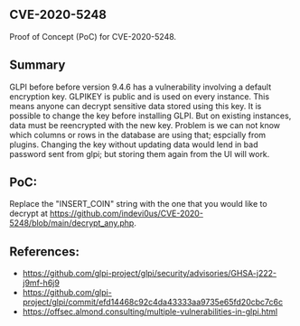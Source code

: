 ## CVE-2020-5248
Proof of Concept (PoC) for CVE-2020-5248.

## Summary
GLPI before before version 9.4.6 has a vulnerability involving a default encryption key. GLPIKEY is public and is used on every instance. This means anyone can decrypt sensitive data stored using this key. It is possible to change the key before installing GLPI. But on existing instances, data must be reencrypted with the new key. Problem is we can not know which columns or rows in the database are using that; espcially from plugins. Changing the key without updating data would lend in bad password sent from glpi; but storing them again from the UI will work.

## PoC:
Replace the "INSERT_COIN" string with the one that you would like to decrypt at https://github.com/indevi0us/CVE-2020-5248/blob/main/decrypt_any.php.

## References:
* https://github.com/glpi-project/glpi/security/advisories/GHSA-j222-j9mf-h6j9
* https://github.com/glpi-project/glpi/commit/efd14468c92c4da43333aa9735e65fd20cbc7c6c
* https://offsec.almond.consulting/multiple-vulnerabilities-in-glpi.html
